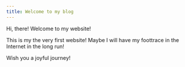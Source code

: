 ```yaml
---
title: Welcome to my blog
---
```

Hi, there! Welcome to my website!

This is my the very first website! Maybe I will have my foottrace in the Internet in the long run!

Wish you a joyful journey!
